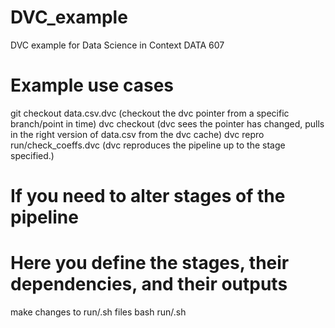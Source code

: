# DVC_example
DVC example for Data Science in Context DATA 607

# Example use cases
git checkout <branch> data.csv.dvc (checkout the dvc pointer from a specific branch/point in time)
dvc checkout (dvc sees the pointer has changed, pulls in the right version of data.csv from the dvc cache)
dvc repro run/check_coeffs.dvc (dvc reproduces the pipeline up to the stage specified.)

# If you need to alter stages of the pipeline
# Here you define the stages, their dependencies, and their outputs
make changes to run/<stage-definition-file>.sh files
bash run/<stage-definition-file>.sh
